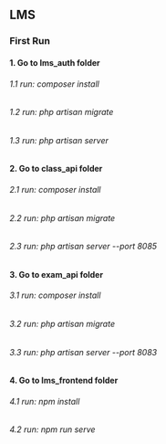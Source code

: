 ## LMS

### First Run

#### 1. Go to lms_auth folder
###### 1.1  run: composer install
###### 1.2  run: php artisan migrate
###### 1.3  run: php artisan server


#### 2. Go to class_api folder
###### 2.1  run: composer install
###### 2.2  run: php artisan migrate
###### 2.3  run: php artisan server --port 8085


#### 3. Go to exam_api folder
###### 3.1  run: composer install
###### 3.2  run: php artisan migrate
###### 3.3  run: php artisan server --port 8083


#### 4. Go to lms_frontend folder
###### 4.1  run: npm install
###### 4.2  run: npm run serve
